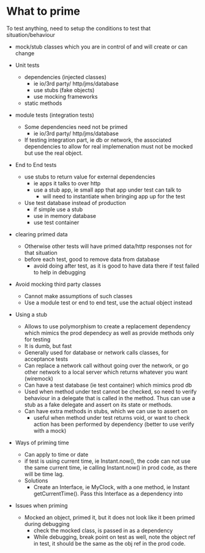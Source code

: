 # What to prime

To test anything, need to setup the conditions to test that situation/behaviour

- mock/stub classes which you are in control of and will create or can change

- Unit tests
  - dependencies (injected classes)
    - ie io/3rd party/ http/jms/database
    - use stubs (fake objects)
    - use mocking frameworks
  - static methods

- module tests (integration tests)
  - Some dependencies need not be primed
    - ie io/3rd party/ http/jms/database
  - If testing integration part, ie db or network, the associated dependencies to allow for real implemenation must not be mocked but use the real object.

- End to End tests
  - use stubs to return value for external dependencies
    - ie apps it talks to over http
    - use a stub app, ie small app that app under test can talk to
      - will need to instantiate when bringing app up for the test
  - Use test database instead of production
    - if simple use a stub
    - use in memory database
    - use test container

- clearing primed data
  -  Otherwise other tests will have primed data/http responses not for that situation
  - before each test, good to remove data from database
    - avoid doing after test, as it is good to have data there if test failed to help in debugging

- Avoid mocking third party classes
  - Cannot make assumptions of such classes
  - Use a module test or end to end test, use the actual object instead

- Using a stub
  - Allows to use polymorphism to create a replacement dependency which mimics the prod dependecy as well as provide methods only for testing
  - It is dumb, but fast
  - Generally used for database or network calls classes, for acceptance tests
  - Can replace a network call without going over the network, or go other network to a local server which returns whatever you want (wiremock)
  - Can have a test database (ie test container) which mimics prod db
  - Used when method under test cannot be checked, so need to verify behaviour in a delegate that is called in the method. Thus can use a stub as a fake delegate  and assert on its state or methods.
  - Can have extra methods in stubs, which we can use to assert on
    - useful when method under test returns void, or want to check action has been performed by dependency (better to use verify with a mock)

- Ways of priming time
  - Can apply to time or date
  - if test is using current time, ie Instant.now(), the code can not use the same current time, ie calling Instant.now() in prod code, as there will be time lag.
  - Solutions
    - Create an Interface, ie MyClock, with a one method, ie Instant getCurrentTime(). Pass this Interface as a dependency into

- Issues when priming
  - Mocked an object, primed it, but it does not look like it been primed during debugging
    - check the mocked class, is passed in as a dependency
    - While debugging, break point on test as well, note the object ref in test, it should be the same as the obj ref in the prod code.
